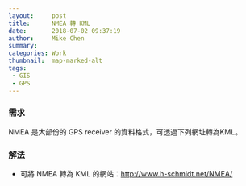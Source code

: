 ```yaml
---
layout:     post
title:      NMEA 轉 KML
date:       2018-07-02 09:37:19
author:     Mike Chen
summary:    
categories: Work
thumbnail:  map-marked-alt
tags:
 - GIS
 - GPS
---
```


### 需求

NMEA 是大部份的 GPS receiver 的資料格式，可透過下列網址轉為KML。


### 解法

* 可將 NMEA 轉為 KML 的網站：http://www.h-schmidt.net/NMEA/